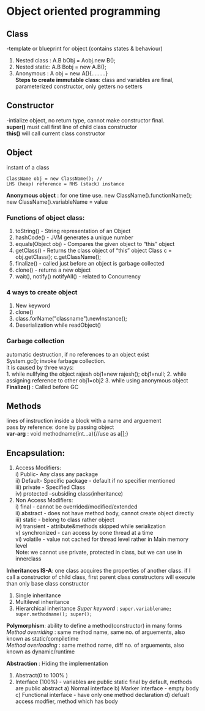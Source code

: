 # Object oriented programming  
## Class  
-template or blueprint for object (contains states & behaviour)  
1. Nested class : A.B bObj = Aobj.new B();  
2. Nested static: A.B Bobj = new A.B();  
3. Anonymous : A obj = new A(){.........}  
**Steps to create immutable class**: class and variables are final, parameterized constructor, only getters no setters  

## Constructor  
-intialize object, no return type, cannot make constructor final.  
**super()** must call first line of child class constructor  
**this()** will call current class constructor  

## Object  
instant of a class
``` 
ClassName obj = new ClassName(); //
LHS (heap) reference = RHS (stack) instance

```
**Anonymous object** : for one time use.
new ClassName().functionName();  
new ClassName().variableName = value  

### Functions of object class:  
1. toString()  - String representation of an Object 
2. hashCode() - JVM generates a unique number
3. equals(Object obj) - Compares the given object to “this” object 
4. getClass() - Returns the class object of “this” object 
	Class c = obj.getClass(); c.getClassName();
5. finalize() -  called just before an object is garbage collected
6. clone() - returns a new object
7. wait(), notify() notifyAll()  - related to Concurrency 

### 4 ways to create object  
1. New keyword
2. clone()   
3. class.forName("classname").newInstance();
4. Deserialization while readObject()
	
### Garbage collection  
automatic destruction, if no references to an object exist  
System.gc(); invoke farbage collection.  
it is caused by three ways:  
	1. while nullfying the object     rajesh obj1=new rajesh();    obj1=null;
	2. while assigning reference to other         obj1=obj2
	3. while using anonymous object
**Finalize()** : Called before GC

## Methods  
lines of instruction inside a block with a name and arguement  
pass by reference: done by passing object  
**var-arg** :  void methodname(int...a){//use as a[];}  

## Encapsulation:   
1. Access Modifiers:  
	i) Public- Any class any package  
	ii) Default- Specific package - default if no specifier mentioned  
	iii) private - Specified Class  
	iv) protected –subsiding class(inheritance)  
2. Non Access Modifiers:  
	i) final - cannot be overrided/modified/extended  
	ii) abstract - does not have method body, cannot create object directly    
	iii) static - belong to class rather object   
	iv) transient - attribute&methods skipped while serialization  
	v) synchronized - can access by oone thread at a time  
	vi) volatile - value not cached for thread level rather in Main memory level   
Note: we cannot use private, protected in class, but we can use in innerclass 

**Inheritances IS-A**: one class acquires the properties of another class. 
if I call a constructor of child class, first parent class constructors will execute than only base class constructor
1. Single inheritance
2. Multilevel inheritance
3. Hierarchical inheritance
*Super keyword* :  ```super.variablename; super.methodname(); super();```

**Polymorphism**: ability to define a method(constructor) in many forms    
*Method overriding* : same method name, same no. of arguements, also known as static/compiletime  
*Method overloading* : same method name, diff no. of arguements, also known as dynamic/runtime  

**Abstraction** : Hiding the implementation
1. Abstract(0 to 100% ) 
2. Interface (100%) - variables are public static final by default, methods are public abstract
	a) Normal interface
	b) Marker interface - empty body
	c) Functional interface - have only one method declaration
	d) defualt access modfier, method which has body	


